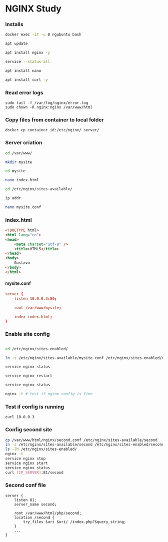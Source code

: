 # NGINX Study

### Installs
```sh
docker exec -it -u 0 ngubuntu bash

apt update

apt install nginx -y

service --status-all

apt install nano

apt install curl -y

```

### Read error logs
```
sudo tail -f /var/log/nginx/error.log
sudo chown -R nginx:nginx /var/www/html
```

### Copy files from container to local folder
```
docker cp container_id:/etc/nginx/ server/
```

### Server criation
```sh
cd /var/www/

mkdir mysite

cd mysite

nano index.html

cd /etc/nginx/sites-available/

ip addr

nano mysite.conf

```

### index.html
```html
<!DOCTYPE html>
<html lang="en">
<head>
    <meta charset="utf-8" />
    <title>HTML5</title>
</head>
<body>
    Gustavo
</body>
</html>
```

#### mysite.conf
```conf
server {
    listen 10.0.0.3:80;

    root /var/www/mysite;

    index index.html;
}
```

### Enable site config
```sh

cd /etc/nginx/sites-enabled/

ln -s /etc/nginx/sites-available/mysite.conf /etc/nginx/sites-enabled/mysite

service nginx status

service nginx restart

service nginx status

nginx -t # test if nginx config is fine

```

### Test if config is running
```
curl 10.0.0.3
```

### Config second site
```bash
cp /var/www/html/nginx/second.conf /etc/nginx/sites-available/second
ln -s /etc/nginx/sites-available/second /etc/nginx/sites-enabled/second
ls -lh /etc/nginx/sites-enabled/
nginx -t
service nginx stop
service nginx start
service nginx status
curl [IP_SERVER]:81/second
```
### Second conf file
```
server {
    listen 81;
    server_name second;

    root /var/www/html/php/second;
    location /second {
        try_files $uri $uri/ /index.php?$query_string;
    }
    ...
}
```
